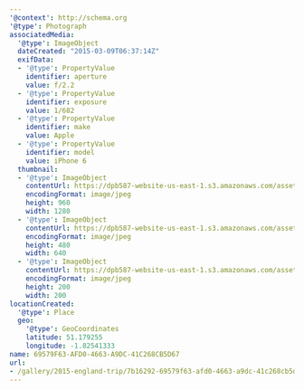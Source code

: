```yaml
---
'@context': http://schema.org
'@type': Photograph
associatedMedia:
  '@type': ImageObject
  dateCreated: "2015-03-09T06:37:14Z"
  exifData:
  - '@type': PropertyValue
    identifier: aperture
    value: f/2.2
  - '@type': PropertyValue
    identifier: exposure
    value: 1/682
  - '@type': PropertyValue
    identifier: make
    value: Apple
  - '@type': PropertyValue
    identifier: model
    value: iPhone 6
  thumbnail:
  - '@type': ImageObject
    contentUrl: https://dpb587-website-us-east-1.s3.amazonaws.com/asset/gallery/2015-england-trip/7b16292-69579f63-afd0-4663-a9dc-41c268cb5d67~1280.jpg
    encodingFormat: image/jpeg
    height: 960
    width: 1280
  - '@type': ImageObject
    contentUrl: https://dpb587-website-us-east-1.s3.amazonaws.com/asset/gallery/2015-england-trip/7b16292-69579f63-afd0-4663-a9dc-41c268cb5d67~640w.jpg
    encodingFormat: image/jpeg
    height: 480
    width: 640
  - '@type': ImageObject
    contentUrl: https://dpb587-website-us-east-1.s3.amazonaws.com/asset/gallery/2015-england-trip/7b16292-69579f63-afd0-4663-a9dc-41c268cb5d67~200x200.jpg
    encodingFormat: image/jpeg
    height: 200
    width: 200
locationCreated:
  '@type': Place
  geo:
    '@type': GeoCoordinates
    latitude: 51.179255
    longitude: -1.82541333
name: 69579F63-AFD0-4663-A9DC-41C268CB5D67
url:
- /gallery/2015-england-trip/7b16292-69579f63-afd0-4663-a9dc-41c268cb5d67.html
---
```


